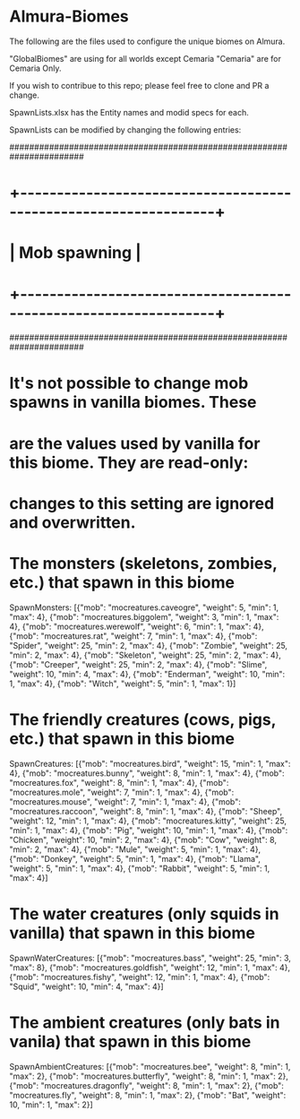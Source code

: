 # Almura-Biomes

The following are the files used to configure the unique biomes on Almura.

"GlobalBiomes" are using for all worlds except Cemaria
"Cemaria" are for Cemaria Only.

If you wish to contribue to this repo; please feel free to clone and PR a change.

SpawnLists.xlsx has the Entity names and modid specs for each.

SpawnLists can be modified by changing the following entries:

#######################################################################
# +-----------------------------------------------------------------+ #
# |                           Mob spawning                          | #
# +-----------------------------------------------------------------+ #
#######################################################################

# It's not possible to change mob spawns in vanilla biomes. These
# are the values used by vanilla for this biome. They are read-only:
# changes to this setting are ignored and overwritten.

# The monsters (skeletons, zombies, etc.) that spawn in this biome
SpawnMonsters: [{"mob": "mocreatures.caveogre", "weight": 5, "min": 1, "max": 4}, {"mob": "mocreatures.biggolem", "weight": 3, "min": 1, "max": 4}, {"mob": "mocreatures.werewolf", "weight": 6, "min": 1, "max": 4}, {"mob": "mocreatures.rat", "weight": 7, "min": 1, "max": 4}, {"mob": "Spider", "weight": 25, "min": 2, "max": 4}, {"mob": "Zombie", "weight": 25, "min": 2, "max": 4}, {"mob": "Skeleton", "weight": 25, "min": 2, "max": 4}, {"mob": "Creeper", "weight": 25, "min": 2, "max": 4}, {"mob": "Slime", "weight": 10, "min": 4, "max": 4}, {"mob": "Enderman", "weight": 10, "min": 1, "max": 4}, {"mob": "Witch", "weight": 5, "min": 1, "max": 1}]

# The friendly creatures (cows, pigs, etc.) that spawn in this biome
SpawnCreatures: [{"mob": "mocreatures.bird", "weight": 15, "min": 1, "max": 4}, {"mob": "mocreatures.bunny", "weight": 8, "min": 1, "max": 4}, {"mob": "mocreatures.fox", "weight": 8, "min": 1, "max": 4}, {"mob": "mocreatures.mole", "weight": 7, "min": 1, "max": 4}, {"mob": "mocreatures.mouse", "weight": 7, "min": 1, "max": 4}, {"mob": "mocreatures.raccoon", "weight": 8, "min": 1, "max": 4}, {"mob": "Sheep", "weight": 12, "min": 1, "max": 4}, {"mob": "mocreatures.kitty", "weight": 25, "min": 1, "max": 4}, {"mob": "Pig", "weight": 10, "min": 1, "max": 4}, {"mob": "Chicken", "weight": 10, "min": 2, "max": 4}, {"mob": "Cow", "weight": 8, "min": 2, "max": 4}, {"mob": "Mule", "weight": 5, "min": 1, "max": 4}, {"mob": "Donkey", "weight": 5, "min": 1, "max": 4}, {"mob": "Llama", "weight": 5, "min": 1, "max": 4}, {"mob": "Rabbit", "weight": 5, "min": 1, "max": 4}]

# The water creatures (only squids in vanilla) that spawn in this biome
SpawnWaterCreatures: [{"mob": "mocreatures.bass", "weight": 25, "min": 3, "max": 8}, {"mob": "mocreatures.goldfish", "weight": 12, "min": 1, "max": 4}, {"mob": "mocreatures.fishy", "weight": 12, "min": 1, "max": 4}, {"mob": "Squid", "weight": 10, "min": 4, "max": 4}]

# The ambient creatures (only bats in vanila) that spawn in this biome
SpawnAmbientCreatures: [{"mob": "mocreatures.bee", "weight": 8, "min": 1, "max": 2}, {"mob": "mocreatures.butterfly", "weight": 8, "min": 1, "max": 2}, {"mob": "mocreatures.dragonfly", "weight": 8, "min": 1, "max": 2}, {"mob": "mocreatures.fly", "weight": 8, "min": 1, "max": 2}, {"mob": "Bat", "weight": 10, "min": 1, "max": 2}]